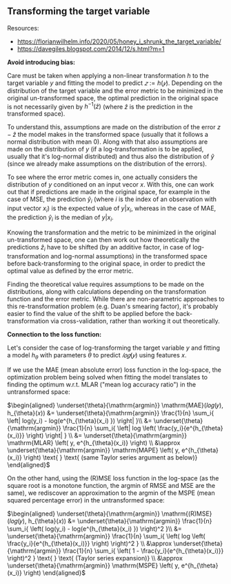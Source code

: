 ## Transforming the target variable

Resources:
- https://florianwilhelm.info/2020/05/honey_i_shrunk_the_target_variable/
- https://davegiles.blogspot.com/2014/12/s.html?m=1

**Avoid introducing bias:**

Care must be taken when applying a non-linear transformation $h$ to the target variable $y$ and fitting the model to predict $𝑧 := h(𝑦)$.
Depending on the distribution of the target variable and the error metric to be minimized in the original un-transformed space, 
the optimal prediction in the original space is not necessarily given by $h^{−1}(\hat{z})$ (where $\hat{z}$ is the prediction in the transformed space).

To understand this, assumptions are made on the distribution of the error $z - \hat{z}$ the model makes in the transformed space 
(usually that it follows a normal distribution with mean  0). 
Along with that also assumptions are made on the distribution of $y$ (if a log-transformation is to be applied, usually that it's log-normal distributed) 
and thus also the distribution of $\hat{y}$ (since we already make assumptions on the distribution of the errors).

To see where the error metric comes in, one actually considers the distribution of $y$ conditioned on an input vecor $x$.
With this, one can work out that if predictions are made in the original space, for example in the case of MSE, the prediction $\hat{y}_i$
(where $i$ is the index of an observation with input vector $x_i$) is the expected value of $y | x_i$, 
whereas in the case of MAE, the prediction $\hat{y}_i$ is the median of $y | x_i$.

Knowing the transformation and the metric to be minimized in the original un-transformed space, one can then work out how theoretically the predictions $\hat{z}_i$
have to be shifted (by an additive factor, in case of log-transformation and log-normal assumptions) in the transformed space before back-transforming to the original space, 
in order to predict the optimal value as defined by the error metric.

Finding the theoretical value requires assumptions to be made on the distributions, along with calculations depending on the transformation function and the error metric. 
While there are non-parametric approaches to this re-transformation problem (e.g. Duan's smearing factor), it's probably easier to find the value of the shift to be applied before the back-transformation via cross-validation, rather than working it out theoretically.

**Connection to the loss function:**

Let's consider the case of log-transforming the target variable $y$ and fitting a model $h_{\theta}$ with parameters $\theta$ to predict $𝑙𝑜𝑔(𝑦)$ using features $x$.

If we use the MAE (mean absolute error) loss function in the log-space, the optimization problem being solved when fitting the model translates to finding the optimum w.r.t. MLAR ("mean log accuracy ratio") in the untransformed space:

$`\begin{aligned} 
\underset{\theta}{\mathrm{argmin}} \mathrm{MAE}(𝑙𝑜𝑔(𝑦), h_{\theta}(𝑥)) &= \underset{\theta}{\mathrm{argmin}} \frac{1}{n} \sum_i{ \left| log(y_i) - log(e^{h_{\theta}(x_i) }) \right| }\\
    &= \underset{\theta}{\mathrm{argmin}} \frac{1}{n} \sum_i{ \left| log \left( \frac{y_i}{e^{h_{\theta}(x_i)}} \right) \right| } \\
    &= \underset{\theta}{\mathrm{argmin}} \mathrm{MLAR} \left( y,  e^{h_{\theta}(x_i)} \right) \\
    &\approx \underset{\theta}{\mathrm{argmin}} \mathrm{MAPE} \left( y,  e^{h_{\theta}(x_i)} \right) \text{ } \text{ (same Taylor series argument as below)}
\end{aligned}`$ 


On the other hand, using the (R)MSE loss function in the log-space (as the square root is a monotone function, the argmin of RMSE and MSE are the same), 
we rediscover an approximation to the argmin of the MSPE (mean squared percentage error) in the untransformed space:

$`\begin{aligned} 
\underset{\theta}{\mathrm{argmin}} \mathrm{(R)MSE}(𝑙𝑜𝑔(𝑦), h_{\theta}(𝑥)) &= \underset{\theta}{\mathrm{argmin}} \frac{1}{n} \sum_i{ \left( log(y_i) - log(e^{h_{\theta}(x_i) }) \right)^2 }\\
    &= \underset{\theta}{\mathrm{argmin}} \frac{1}{n} \sum_i{ \left( log \left( \frac{y_i}{e^{h_{\theta}(x_i)}} \right) \right)^2 } \\
    &\approx \underset{\theta}{\mathrm{argmin}} \frac{1}{n} \sum_i{ \left( 1 - \frac{y_i}{e^{h_{\theta}(x_i)}} \right)^2 } \text{ } \text{ (Taylor series expansion)} \\
    &\approx \underset{\theta}{\mathrm{argmin}} \mathrm{MSPE} \left( y,  e^{h_{\theta}(x_i)} \right)
\end{aligned}`$ 

